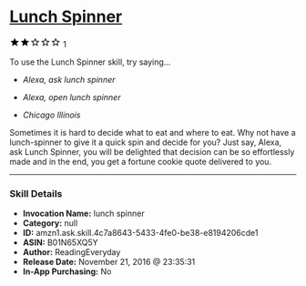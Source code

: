 # [Lunch Spinner](http://alexa.amazon.com/#skills/amzn1.ask.skill.4c7a8643-5433-4fe0-be38-e8194206cde1)
![2 stars](../../images/ic_star_black_18dp_1x.png)![2 stars](../../images/ic_star_black_18dp_1x.png)![2 stars](../../images/ic_star_border_black_18dp_1x.png)![2 stars](../../images/ic_star_border_black_18dp_1x.png)![2 stars](../../images/ic_star_border_black_18dp_1x.png) 1

To use the Lunch Spinner skill, try saying...

* *Alexa, ask lunch spinner*

* *Alexa, open lunch spinner*

* *Chicago Illinois*

Sometimes it is hard to decide what to eat and where to eat. Why not have a lunch-spinner to give it a quick spin and decide for you? Just say, Alexa, ask Lunch Spinner, you will be delighted that decision can be so effortlessly made and in the end, you get a fortune cookie quote delivered to you.

***

### Skill Details

* **Invocation Name:** lunch spinner
* **Category:** null
* **ID:** amzn1.ask.skill.4c7a8643-5433-4fe0-be38-e8194206cde1
* **ASIN:** B01N65XQ5Y
* **Author:** ReadingEveryday
* **Release Date:** November 21, 2016 @ 23:35:31
* **In-App Purchasing:** No
